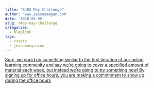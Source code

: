 ```yaml
---
title: "R4DS May Challenge"
author: 'www.jessemaegan.com'
date: '2018-05-05'
slug: r4ds-may-challenge
categories:
  - bloglink
tags:
  - rstats
  - jessemaegancom
---
```


[Sure, we could do something similar to the first iteration of our online learning community and say we’re going to cover a specified amount of material each week, but instead we’re going to try something new! By signing up for office hours, you are making a commitment to show up during the office hours<i class="fas fa-external-link-alt"></i>](https://www.jessemaegan.com/post/r4ds-may-challenge-sign-up-for-office-hours/)

